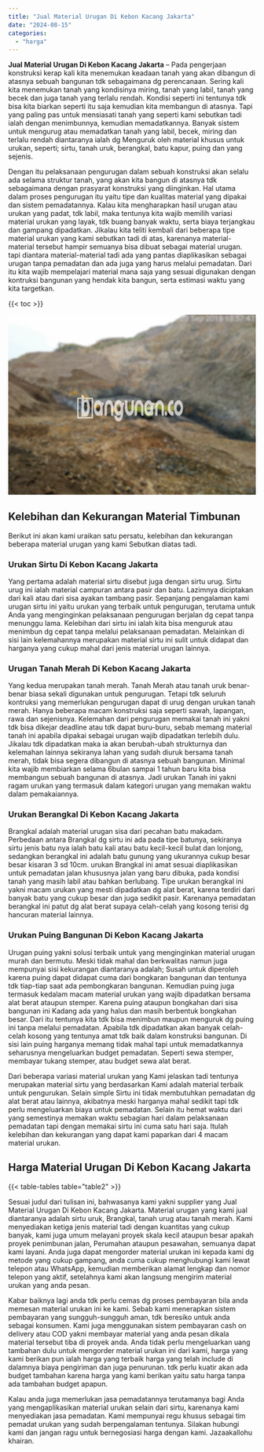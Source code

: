 ```yaml
---
title: "Jual Material Urugan Di Kebon Kacang Jakarta"
date: "2024-08-15"
categories: 
  - "harga"
---
```


**Jual Material Urugan Di Kebon Kacang Jakarta** – Pada pengerjaan konstruksi kerap kali kita menemukan keadaan tanah yang akan dibangun di atasnya sebuah bangunan tdk sebagaimana dg perencanaan. Sering kali kita menemukan tanah yang kondisinya miring, tanah yang labil, tanah yang becek dan juga tanah yang terlalu rendah. Kondisi seperti ini tentunya tdk bisa kita biarkan seperti itu saja kemudian kita membangun di atasnya. Tapi yang paling pas untuk mensiasati tanah yang seperti kami sebutkan tadi ialah dengan menimbunnya, kemudian memadatkannya. Banyak sistem untuk mengurug atau memadatkan tanah yang labil, becek, miring dan terlalu rendah diantaranya ialah dg Menguruk oleh material khusus untuk urukan, seperti; sirtu, tanah uruk, berangkal, batu kapur, puing dan yang sejenis.

Dengan itu pelaksanaan pengurugan dalam sebuah konstruksi akan selalu ada selama struktur tanah, yang akan kita bangun di atasnya tdk sebagaimana dengan prasyarat konstruksi yang diinginkan. Hal utama dalam proses pengurugan itu yaitu tipe dan kualitas material yang dipakai dan sistem pemadatannya. Kalau kita mengharapkan hasil urugan atau urukan yang padat, tdk labil, maka tentunya kita wajib memilih variasi material urukan yang layak, tdk buang banyak waktu, serta biaya terjangkau dan gampang dipadatkan. Jikalau kita teliti kembali dari beberapa tipe material urukan yang kami sebutkan tadi di atas, karenanya material-material tersebut hampir semuanya bisa dibuat sebagai material urugan. tapi diantara material-material tadi ada yang pantas diaplikasikan sebagai urugan tanpa pemadatan dan ada juga yang harus melalui pemadatan. Dari itu kita wajib mempelajari material mana saja yang sesuai digunakan dengan kontruksi bangunan yang hendak kita bangun, serta estimasi waktu yang kita targetkan.

{{< toc >}}

![Jual Material Urugan Di Kebon Kacang Jakarta](/images/jual-urugan-27.png)

## Kelebihan dan Kekurangan Material Timbunan

Berikut ini akan kami uraikan satu persatu, kelebihan dan kekurangan beberapa material urugan yang kami Sebutkan diatas tadi.

### Urukan Sirtu Di Kebon Kacang Jakarta

Yang pertama adalah material sirtu disebut juga dengan sirtu urug. Sirtu urug ini ialah material campuran antara pasir dan batu. Lazimnya diciptakan dari kali atau dari sisa ayakan tambang pasir. Sepanjang pengalaman kami urugan sirtu ini yaitu urukan yang terbaik untuk pengurugan, terutama untuk Anda yang menginginkan pelaksanaan pengurugan berjalan dg cepat tanpa menunggu lama. Kelebihan dari sirtu ini ialah kita bisa menguruk atau menimbun dg cepat tanpa melalui pelaksanaan pemadatan. Melainkan di sisi lain kelemahannya merupakan material sirtu ini sulit untuk didapat dan harganya yang cukup mahal dari jenis material urugan lainnya.

### Urugan Tanah Merah Di Kebon Kacang Jakarta

Yang kedua merupakan tanah merah. Tanah Merah atau tanah uruk benar-benar biasa sekali digunakan untuk pengurugan. Tetapi tdk seluruh kontruksi yang memerlukan pengurugan dapat di urug dengan urukan tanah merah. Hanya beberapa macam konstruksi saja seperti sawah, lapangan, rawa dan sejenisnya. Kelemahan dari pengurugan memakai tanah ini yakni tdk bisa dikejar deadline atau tdk dapat buru-buru, sebab memang material tanah ini apabila dipakai sebagai urugan wajib dipadatkan terlebih dulu. Jikalau tdk dipadatkan maka ia akan berubah-ubah strukturnya dan kelemahan lainnya sekiranya lahan yang sudah diuruk bersama tanah merah, tidak bisa segera dibangun di atasnya sebuah bangunan. Minimal kita wajib membiarkan selama 6bulan sampai 1 tahun baru kita bisa membangun sebuah bangunan di atasnya. Jadi urukan Tanah ini yakni ragam urukan yang termasuk dalam kategori urugan yang memakan waktu dalam pemakaiannya.

### Urukan Berangkal Di Kebon Kacang Jakarta

Brangkal adalah material urugan sisa dari pecahan batu makadam. Perbedaan antara Brangkal dg sirtu ini ada pada tipe batunya, sekiranya sirtu jenis batu nya ialah batu kali atau batu kecil-kecil bulat dan lonjong, sedangkan berangkal ini adalah batu gunung yang ukurannya cukup besar besar kisaran 3 sd 10cm. urukan Brangkal ini amat sesuai diaplikasikan untuk pemadatan jalan khususnya jalan yang baru dibuka, pada kondisi tanah yang masih labil atau bahkan berlubang. Tipe urukan berangkal ini yakni macam urukan yang mesti dipadatkan dg alat berat, karena terdiri dari banyak batu yang cukup besar dan juga sedikit pasir. Karenanya pemadatan berangkal ini patut dg alat berat supaya celah-celah yang kosong terisi dg hancuran material lainnya.

### Urukan Puing Bangunan Di Kebon Kacang Jakarta

Urugan puing yakni solusi terbaik untuk yang menginginkan material urugan murah dan bermutu. Meski tidak mahal dan berkwalitas namun juga mempunyai sisi kekurangan diantaranya adalah; Susah untuk diperoleh karena puing dapat didapat cuma dari bongkaran bangunan dan tentunya tdk tiap-tiap saat ada pembongkaran bangunan. Kemudian puing juga termasuk kedalam macam material urukan yang wajib dipadatkan bersama alat berat ataupun stemper. Karena puing ataupun bongkahan dari sisa bangunan ini Kadang ada yang halus dan masih berbentuk bongkahan besar. Dari itu tentunya kita tdk bisa menimbun maupun menguruk dg puing ini tanpa melalui pemadatan. Apabila tdk dipadatkan akan banyak celah-celah kosong yang tentunya amat tdk baik dalam konstruksi bangunan. Di sisi lain puing harganya memang tidak mahal tapi untuk memadatkannya seharusnya mengeluarkan budget pemadatan. Seperti sewa stemper, membayar tukang stemper, atau budget sewa alat berat.

Dari beberapa variasi material urukan yang Kami jelaskan tadi tentunya merupakan material sirtu yang berdasarkan Kami adalah material terbaik untuk pengurukan. Selain simple Sirtu ini tidak membutuhkan pemadatan dg alat berat atau lainnya, akibatnya meski harganya mahal sedikit tapi tdk perlu mengeluarkan biaya untuk pemadatan. Selain itu hemat waktu dari yang semestinya memakan waktu sebagian hari dalam pelaksanaan pemadatan tapi dengan memakai sirtu ini cuma satu hari saja. Itulah kelebihan dan kekurangan yang dapat kami paparkan dari 4 macam material urukan.

## Harga Material Urugan Di Kebon Kacang Jakarta

{{< table-tables table="table2" >}}

Sesuai judul dari tulisan ini, bahwasanya kami yakni supplier yang Jual Material Urugan Di Kebon Kacang Jakarta. Material urugan yang kami jual diantaranya adalah sirtu uruk, Brangkal, tanah urug atau tanah merah. Kami menyediakan ketiga jenis material tadi dengan kuantitas yang cukup banyak, kami juga umum melayani proyek skala kecil ataupun besar apakah proyek penimbunan jalan, Perumahan ataupun pesawahan, semuanya dapat kami layani. Anda juga dapat mengorder material urukan ini kepada kami dg metode yang cukup gampang, anda cuma cukup menghubungi kami lewat telepon atau WhatsApp, kemudian memberikan alamat lengkap dan nomor telepon yang aktif, setelahnya kami akan langsung mengirim material urukan yang anda pesan.

Kabar baiknya lagi anda tdk perlu cemas dg proses pembayaran bila anda memesan material urukan ini ke kami. Sebab kami menerapkan sistem pembayaran yang sungguh-sungguh aman, tdk beresiko untuk anda sebagai konsumen. Kami juga menggunakan sistem pembayaran cash on delivery atau COD yakni membayar material yang anda pesan dikala material tersebut tiba di proyek anda. Anda tidak perlu mengeluarkan uang tambahan dulu untuk mengorder material urukan ini dari kami, harga yang kami berikan pun ialah harga yang terbaik harga yang telah include di dalamnya biaya pengiriman dan juga penurunan. tdk perlu kuatir akan ada budget tambahan karena harga yang kami berikan yaitu satu harga tanpa ada tambahan budget apapun.

Kalau anda juga memerlukan jasa pemadatannya terutamanya bagi Anda yang mengaplikasikan material urukan selain dari sirtu, karenanya kami menyediakan jasa pemadatan. Kami mempunyai regu khusus sebagai tim pemadat urukan yang sudah berpengalaman tentunya. Silakan hubungi kami dan jangan ragu untuk bernegosiasi harga dengan kami. Jazaakallohu khairan.
